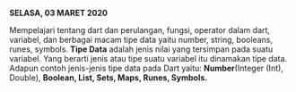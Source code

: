 **SELASA, 03 MARET 2020**

Mempelajari tentang dart dan perulangan, fungsi, operator dalam dart, variabel, dan berbagai macam tipe data yaitu number, string, booleans, runes, symbols.
**Tipe Data** adalah jenis nilai yang tersimpan pada suatu variabel. Yang berarti jenis atau tipe suatu variabel itu dinamakan tipe data. Adapun contoh jenis-jenis tipe data pada Dart yaitu: **Number**(Integer (Int), Double), **Boolean, List, Sets, Maps, Runes, Symbols.**



